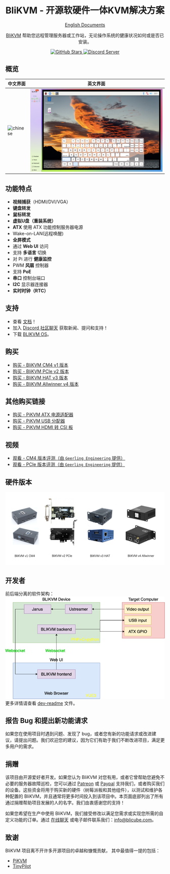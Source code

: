 <h1 align="center">BliKVM - 开源软硬件一体KVM解决方案</h1>
<p align="center">
<a href="README.md">English Documents</a>
</p>
<p align="center">
  <a href="https://www.blicube.com">BliKVM</a> 帮助您远程管理服务器或工作站，无论操作系统的健康状况如何或是否已安装。
</p>

<p align="center">
  <a href="https://github.com/ThomasVon2021/blikvm/stargazers">
    <img alt="GitHub Stars" src="https://img.shields.io/github/stars/ThomasVon2021/blikvm?color=ffcb2f&label=%E2%AD%90%20on%20GitHub">
  </a>
  <a href="https://discord.gg/9Y374gUF6C">
    <img alt="Discord Server" src="https://img.shields.io/discord/943534043515977768?color=0&label=discord%20server&logo=discord">
  </a>
</p>

## 概览

| __中文界面__ | __英文界面__ |
|--------------------------------------------|-------------------------------------------|
| ![chinese](/images/web/web-chinese.png) | ![PCB - Back](/images/web/web-english.png) |


## 功能特点

- **视频捕获**（HDMI/DVI/VGA）
- **键盘转发**
- **鼠标转发**
- **虚拟U盘（重装系统）**
- **ATX** 使用 ATX 功能控制服务器电源
- Wake-on-LAN(远程唤醒)
- **全屏模式**
- 通过 **Web UI** 访问
- 支持 **多语言** 切换
- 对 Pi 进行 **健康监控**
- PWM **风扇** 控制器
- 支持 **PoE**
- **串口** 控制台端口
- **I2C** 显示器连接器
- **实时时钟（RTC）**

## 支持

- 查看 [文档](https://wiki.blicube.com/blikvm/)！
- 加入 [Discord 社区聊天](https://discord.gg/9Y374gUF6C) 获取新闻、提问和支持！
- 下载 [BLIKVM OS](https://wiki.blicube.com/blikvm/en/flashing_os/)。

## 购买

- [购买 - BliKVM CM4 v1 版本](https://www.aliexpress.com/item/1005003262886521.html)
- [购买 - BliKVM PCIe v2 版本](https://www.aliexpress.com/item/1005004572837650.html)
- [购买 - BliKVM HAT v3 版本](https://www.aliexpress.com/item/1005004377930400.html)
- [购买 - BliKVM Allwinner v4 版本](https://www.aliexpress.com/item/3256805673100994.html)

## 其他购买链接

- [购买 - PiKVM ATX 电源适配器](https://www.aliexpress.com/item/1005003761450893.html)
- [购买 - PiKVM USB 分配器](https://www.aliexpress.com/item/1005003793429781.html)
- [购买 - PiKVM HDMI 转 CSI 板](https://www.aliexpress.com/item/1005002861310912.html)

## 视频

- [观看 - CM4 版本评测（由 `Geerling Engineering` 提供）](https://www.youtube.com/watch?v=3OPd7svT3bE) 
- [观看 - PCIe 版本评测（由 `Geerling Engineering` 提供）](https://www.youtube.com/watch?v=cVWF3u-y-Zg)

## 硬件版本

![图片标题](/images/version_all.png)

## 开发者
前后端分离的软件架构：
![](/images/docs_image/arch.drawio.png)
更多详情请查看 [dev-readme](dev-readme.md) 文件。

## 报告 Bug 和提出新功能请求
  如果您在使用项目时遇到问题、发现了 bug，或者您有新的功能请求或改进建议，请提出问题。我们欢迎您的建议，因为它们有助于我们不断改进项目，满足更多用户的需求。

## 捐赠
该项目由开源爱好者开发。如果您认为 BliKVM 对您有用，或者它曾帮助您避免不必要的服务器故障巡检，您可以通过 [Patreon](https://www.patreon.com/blikvm) 或 [Paypal](https://www.paypal.me/blikvm) 支持我们，或者购买我们的设备。这些资金将用于购买新的硬件（树莓派板和其他组件），以测试和维护各种配置的 BliKVM，并且通常将更多时间投入到该项目中。本页面底部列出了所有通过捐赠帮助项目发展的人的名字。我们由衷感谢您的支持！

如果您希望在生产中使用 BliKVM，我们接受修改以满足您需求或实现您所需的自定义功能的订单。通过 [在线聊天](https://discord.gg/9Y374gUF6C) 或电子邮件联系我们：info@blicube.com。

## 致谢

BliKVM 项目离不开许多开源项目的卓越和慷慨贡献，
其中最值得一提的包括：

- [PiKVM](https://github.com/pikvm/pikvm)
- [TinyPilot](https://github.com/tiny-pilot/tinypilot)

